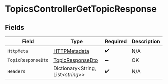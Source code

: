 # TopicsControllerGetTopicResponse


## Fields

| Field                                                           | Type                                                            | Required                                                        | Description                                                     |
| --------------------------------------------------------------- | --------------------------------------------------------------- | --------------------------------------------------------------- | --------------------------------------------------------------- |
| `HttpMeta`                                                      | [HTTPMetadata](../../Models/Components/HTTPMetadata.md)         | :heavy_check_mark:                                              | N/A                                                             |
| `TopicResponseDto`                                              | [TopicResponseDto](../../Models/Components/TopicResponseDto.md) | :heavy_minus_sign:                                              | OK                                                              |
| `Headers`                                                       | Dictionary<String, List<*string*>>                              | :heavy_check_mark:                                              | N/A                                                             |